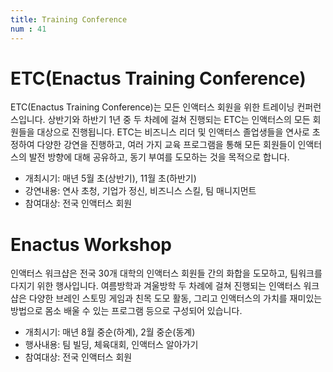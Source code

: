 ```yaml
---
title: Training Conference
num : 41
---
```


# ETC(Enactus Training Conference)

ETC(Enactus Training Conference)는 모든 인액터스 회원을 위한 트레이닝 컨퍼런스입니다. 상반기와 하반기 1년 중 두 차례에 걸쳐 진행되는 ETC는 인액터스의 모든 회원들을 대상으로 진행됩니다. ETC는 비즈니스 리더 및 인액터스 졸업생들을 연사로 초정하여 다양한 강연을 진행하고, 여러 가지 교육 프로그램을 통해 모든 회원들이 인액터스의 발전 방향에 대해 공유하고, 동기 부여를 도모하는 것을 목적으로 합니다.

+ 개최시기: 매년 5월 초(상반기), 11월 초(하반기)
+ 강연내용: 연사 초청, 기업가 정신, 비즈니스 스킬, 팀 매니지먼트
+ 참여대상: 전국 인액터스 회원


# Enactus Workshop

인액터스 워크샵은 전국 30개 대학의 인액터스 회원들 간의 화합을 도모하고, 팀워크를 다지기 위한 행사입니다. 여름방학과 겨울방학 두 차례에 걸쳐 진행되는 인액터스 워크샵은 다양한 브레인 스토밍 게임과 친목 도모 활동, 그리고 인액터스의 가치를 재미있는 방법으로 몸소 배울 수 있는 프로그램 등으로 구성되어 있습니다.

+ 개최시기: 매년 8월 중순(하계), 2월 중순(동계)
+ 행사내용: 팀 빌딩, 체육대회, 인액터스 알아가기
+ 참여대상: 전국 인액터스 회원
